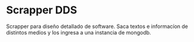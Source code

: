 Scrapper DDS
=============

Scrapper para diseño detallado de software. Saca textos e informacíon de distintos medios y los ingresa a una instancia de mongodb.
